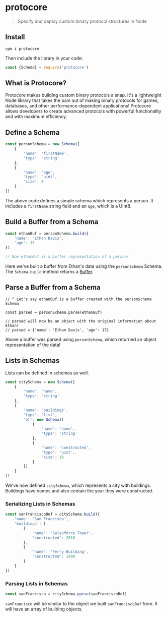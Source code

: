 # protocore
> Specify and deploy custom binary protocol structures in Node

## Install

```
npm i protocore
```

Then include the library in your code:

```js
const {Schema} = require('protocore')
```

## What is Protocore?

Protocore makes building custom binary protocols a snap.
It's a lightweight Node library that takes the pain out of making binary protocols for games, databases, and other performance-dependent applications!
Protocore allows developers to create advanced protocols with powerful functionality and with maximum efficiency.

## Define a Schema

```js
const personSchema = new Schema([
	{
		'name': 'firstName',
		'type': 'string'
	},
	{
		'name': 'age',
		'type': 'uint',
		'size': 8
	}
])
```

The above code defines a simple schema which represents a person.
It includes a `firstName` string field and an `age`, which is a UInt8.

## Build a Buffer from a Schema

```js
const ethanBuf = personSchema.build({
	'name': 'Ethan Davis',
	'age': 17
})

// Now ethanBuf is a buffer representation of a person!
```

Here we've built a buffer from Ethan's data using the `personSchema` Schema. The `Schema.build` method returns a [Buffer](https://nodejs.org/api/buffer.html).

## Parse a Buffer from a Schema

```
// ^ Let's say ethanBuf is a buffer created with the personSchema Schema

const parsed = personSchema.parse(ethanBuf)

// parsed will now be an object with the original information about Ethan!
// parsed = {'name': 'Ethan Davis', 'age': 17}
```

Above a buffer was parsed using `personSchema`, which returned an object representation of the data!

## Lists in Schemas

Lists can be defined in schemas as well.

```js
const citySchema = new Schema([
	{
		'name': 'name',
		'type': 'string'
	},
	{
		'name': 'buildings',
		'type': 'list',
		'of': new Schema([
			{
				'name': 'name',
				'type': 'string'
			},
			{
				'name': 'constructed',
				'type': 'uint',
				'size': 16
			}
		])
	}
])
```

We've now defined `citySchema`, which represents a city with buildings. Buildings have names and also contain the year they were constructed.

### Serializing Lists in Schemas

```js
const sanFranciscoBuf = citySchema.build({
	'name': 'San Francisco',
	'buildings': [
		{
			'name': 'Salesforce Tower',
			'constructed': 2018
		},
		{
			'name': 'Ferry Building',
			'constructed': 1898
		}
	]
})
```

### Parsing Lists in Schemas

```js
const sanFrancisco = citySchema.parse(sanFranciscoBuf)
```

`sanFrancisco` will be similar to the object we built `sanFranciscoBuf` from. It will have an array of building objects.